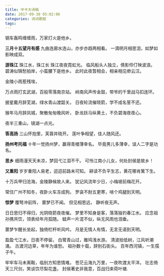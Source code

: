 ```yaml
---
title: 中卡大诗稿
date: 2017-09-30 05:02:06
categories: 诗词歌赋
tags:
---
```

钢车轰鸣缠缠雨，万家灯火是他乡。

**三月十五望月有感**
九曲连廊水连山，亦步亦趋两相看。
一滴明月相思泪，如梦如影映成双。

**游珠江**
珠江水，珠江长
珠江夜夜霓虹光。
临风船头人独立，倩影伶仃映波浪。
碧涛似锦愁拍岸，小蛮腰下是他乡。
此时此夜暂相会，相亲相见缈云汉。

金陵小雨惹残埃，

万点雨打玄武湖，百般零落南京站。
岭南风声传金鼓，带爷的千里战马扣连环。


披星戴月辞芜湖，绿水青山渡韶关。
日夜轮流催晓箭，学不成名誓不还。

猴年马月辞凤城，聚散匆匆晚风听，
卧龙跃马纵黄土，不负碧海夜夜心。

夜半三重山，镜湖一点光。

**答高扬**
三山怀抱里，芙蓉并晓开。
莲叶争相望，佳人随风还。


**扬州考托福**
十年一觉扬州梦，赢得青楼薄幸名。
毕竟男儿多薄幸，误人二字是功名。

**思乡**
细雨漫天天未凉，梦回弋江泪不干。
可怜江南小儿女，何处封侯是故乡！

**又重阳**
岁岁重阳人易老，迢迢前路未可知。
耕读不负平生志，黄花哪肯篱下生。

十万兵甲归沧海，金陵静候故人来。
犹记风流年少日，小梅坡前梅花开。

常住广州不知冬，夜卧火车冻成狗。
罗衾不耐五更寒，啃个鸡腿到天明。

**惊梦**
覆弩冲前阵，
噩梦已不闻。
但见相思远，
静听夜无声。

日日思归不得归，光阴晓箭夜夜催。
梦里不知身是客，落落独钓春江水。
应念祖孙携共饮，领表经年月孤随。
蛙声一片混不似，纵无风雨也泪垂。

噩梦乍醒长坐起，独倚栏杆听风吟。
月是无情人有情，无言无语到天明。

盈盈弋江水，日夜不停留。
白鹭青山过，雎鸠浅水游。
清波拍低树，江风听潮涌。
古渡河边草，年年为谁愁。
祖孙数十载，辞别石街头。
百年西河镇，一生孺子牛。

牢牢车马未离鞍，临别方知恩情难。
苍茫云海九万里，一夜吹渡太平洋。
壮志倚天三尺剑，笑谈饮尽梨花盏。
封侯著史非我意，百战归来荷叶塘.
